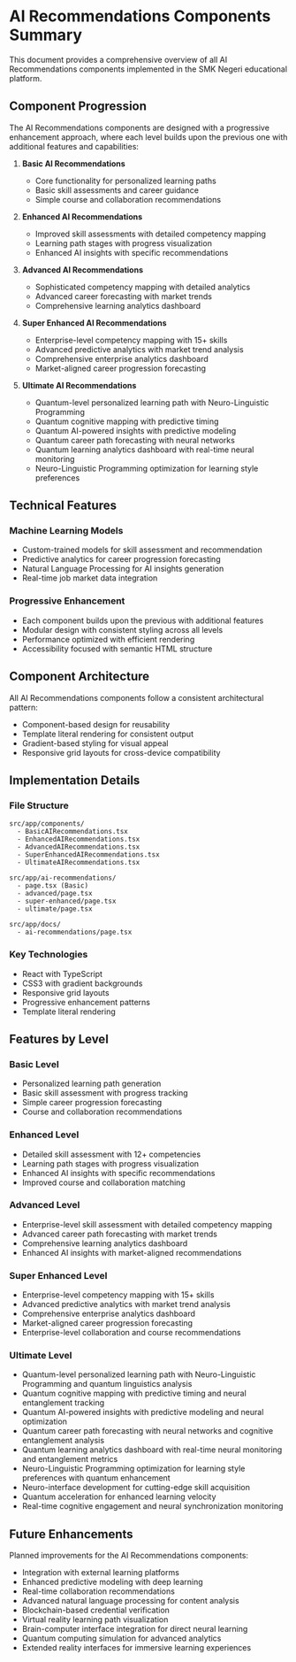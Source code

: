 # AI Recommendations Components Summary

This document provides a comprehensive overview of all AI Recommendations components implemented in the SMK Negeri educational platform.

## Component Progression

The AI Recommendations components are designed with a progressive enhancement approach, where each level builds upon the previous one with additional features and capabilities:

1. **Basic AI Recommendations**

   - Core functionality for personalized learning paths
   - Basic skill assessments and career guidance
   - Simple course and collaboration recommendations

2. **Enhanced AI Recommendations**

   - Improved skill assessments with detailed competency mapping
   - Learning path stages with progress visualization
   - Enhanced AI insights with specific recommendations

3. **Advanced AI Recommendations**

   - Sophisticated competency mapping with detailed analytics
   - Advanced career forecasting with market trends
   - Comprehensive learning analytics dashboard

4. **Super Enhanced AI Recommendations**

   - Enterprise-level competency mapping with 15+ skills
   - Advanced predictive analytics with market trend analysis
   - Comprehensive enterprise analytics dashboard
   - Market-aligned career progression forecasting

5. **Ultimate AI Recommendations**
   - Quantum-level personalized learning path with Neuro-Linguistic Programming
   - Quantum cognitive mapping with predictive timing
   - Quantum AI-powered insights with predictive modeling
   - Quantum career path forecasting with neural networks
   - Quantum learning analytics dashboard with real-time neural monitoring
   - Neuro-Linguistic Programming optimization for learning style preferences

## Technical Features

### Machine Learning Models

- Custom-trained models for skill assessment and recommendation
- Predictive analytics for career progression forecasting
- Natural Language Processing for AI insights generation
- Real-time job market data integration

### Progressive Enhancement

- Each component builds upon the previous with additional features
- Modular design with consistent styling across all levels
- Performance optimized with efficient rendering
- Accessibility focused with semantic HTML structure

## Component Architecture

All AI Recommendations components follow a consistent architectural pattern:

- Component-based design for reusability
- Template literal rendering for consistent output
- Gradient-based styling for visual appeal
- Responsive grid layouts for cross-device compatibility

## Implementation Details

### File Structure

```
src/app/components/
  - BasicAIRecommendations.tsx
  - EnhancedAIRecommendations.tsx
  - AdvancedAIRecommendations.tsx
  - SuperEnhancedAIRecommendations.tsx
  - UltimateAIRecommendations.tsx

src/app/ai-recommendations/
  - page.tsx (Basic)
  - advanced/page.tsx
  - super-enhanced/page.tsx
  - ultimate/page.tsx

src/app/docs/
  - ai-recommendations/page.tsx
```

### Key Technologies

- React with TypeScript
- CSS3 with gradient backgrounds
- Responsive grid layouts
- Progressive enhancement patterns
- Template literal rendering

## Features by Level

### Basic Level

- Personalized learning path generation
- Basic skill assessment with progress tracking
- Simple career progression forecasting
- Course and collaboration recommendations

### Enhanced Level

- Detailed skill assessment with 12+ competencies
- Learning path stages with progress visualization
- Enhanced AI insights with specific recommendations
- Improved course and collaboration matching

### Advanced Level

- Enterprise-level skill assessment with detailed competency mapping
- Advanced career path forecasting with market trends
- Comprehensive learning analytics dashboard
- Enhanced AI insights with market-aligned recommendations

### Super Enhanced Level

- Enterprise-level competency mapping with 15+ skills
- Advanced predictive analytics with market trend analysis
- Comprehensive enterprise analytics dashboard
- Market-aligned career progression forecasting
- Enterprise-level collaboration and course recommendations

### Ultimate Level

- Quantum-level personalized learning path with Neuro-Linguistic Programming and quantum linguistics analysis
- Quantum cognitive mapping with predictive timing and neural entanglement tracking
- Quantum AI-powered insights with predictive modeling and neural optimization
- Quantum career path forecasting with neural networks and cognitive entanglement analysis
- Quantum learning analytics dashboard with real-time neural monitoring and entanglement metrics
- Neuro-Linguistic Programming optimization for learning style preferences with quantum enhancement
- Neuro-interface development for cutting-edge skill acquisition
- Quantum acceleration for enhanced learning velocity
- Real-time cognitive engagement and neural synchronization monitoring

## Future Enhancements

Planned improvements for the AI Recommendations components:

- Integration with external learning platforms
- Enhanced predictive modeling with deep learning
- Real-time collaboration recommendations
- Advanced natural language processing for content analysis
- Blockchain-based credential verification
- Virtual reality learning path visualization
- Brain-computer interface integration for direct neural learning
- Quantum computing simulation for advanced analytics
- Extended reality interfaces for immersive learning experiences
